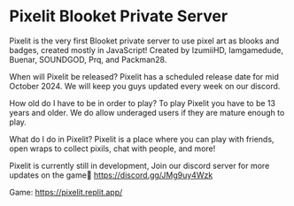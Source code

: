 # Pixelit Blooket Private Server

Pixelit is the very first Blooket private server to use pixel art as blooks and badges, created mostly in JavaScript! Created by IzumiiHD, Iamgamedude, Buenar, SOUNDGOD, Prq, and Packman28. 

When will Pixelit be released?
Pixelit has a scheduled release date for mid October 2024. We will keep you guys updated every week on our discord.

How old do I have to be in order to play?
To play Pixelit you have to be 13 years and older. We do allow underaged users if they are mature enough to play.

What do I do in Pixelit?
Pixelit is a place where you can play with friends, open wraps to collect pixils, chat with people, and more! 

Pixelit is currently still in development, Join our discord server for more updates on the game🐛 https://discord.gg/JMg9uy4Wzk 

Game: https://pixelit.replit.app/
